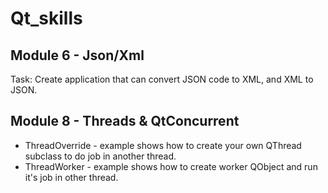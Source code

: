 # Qt_skills

## Module 6 - Json/Xml

Task: Create application that can convert JSON code to XML, and XML to JSON.

## Module 8 - Threads & QtConcurrent

- ThreadOverride - example shows how to create your own QThread subclass to do job in another thread.
- ThreadWorker - example shows how to create worker QObject and run it's job in other thread.